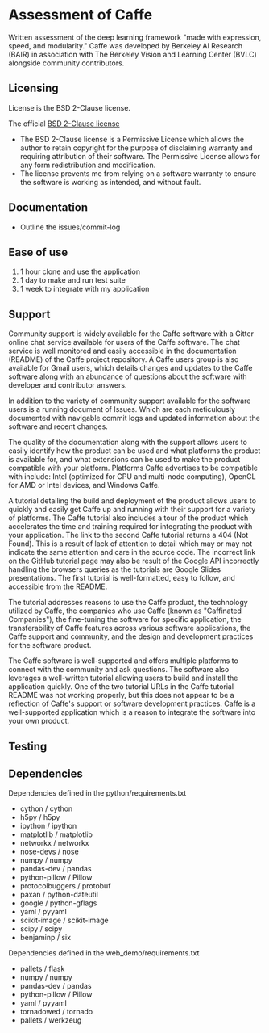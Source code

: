# Assessment of Caffe #
Written assessment of the deep learning framework "made with expression, speed,
and modularity." Caffe was developed by Berkeley AI Research (BAIR) in
association with The Berkeley Vision and Learning Center (BVLC) alongside
community contributors.

## Licensing ##
License is the BSD 2-Clause license.

The official [BSD 2-Clause license](LICENSE)

- The BSD 2-Clause license is a Permissive License which allows the author to
retain copyright for the purpose of disclaiming warranty and requiring
attribution of their software. The Permissive License allows for any form
redistribution and modification.
- The license prevents me from relying on a software warranty to ensure the
software is working as intended, and without fault.

## Documentation ##
- Outline the issues/commit-log

## Ease of use ##
1. 1 hour clone and use the application
2. 1 day to make and run test suite
3. 1 week to integrate with my application

## Support ##
Community support is widely available for the Caffe software with a Gitter
online chat service available for users of the Caffe software. The chat service
is well monitored and easily accessible in the documentation (README) of the
Caffe project repository. A Caffe users group is also available for Gmail users,
which details changes and updates to the Caffe software along with an abundance
of questions about the software with developer and contributor answers.

In addition to the variety of community support available for the software users
is a running document of Issues. Which are each meticulously documented with
navigable commit logs and updated information about the software and recent
changes.

The quality of the documentation along with the support allows users to easily
identify how the product can be used and what platforms the product is available
for, and what extensions can be used to make the product compatible with your
platform. Platforms Caffe advertises to be compatible with include: Intel
(optimized for CPU and multi-node computing), OpenCL for AMD or Intel devices,
and Windows Caffe.

A tutorial detailing the build and deployment of the product allows users to
quickly and easily get Caffe up and running with their support for a variety of
platforms. The Caffe tutorial also includes a tour of the product which
accelerates the time and training required for integrating the product with your
application. The link to the second Caffe tutorial returns a 404 (Not Found).
This is a result of lack of attention to detail which may or may not indicate
the same attention and care in the source code. The incorrect link on the GitHub
tutorial page may also be result of the Google API incorrectly handling the
browsers queries as the tutorials are Google Slides presentations. The first
tutorial is well-formatted, easy to follow, and accessible from the README.

The tutorial addresses reasons to use the Caffe product, the technology utilized
by Caffe, the companies who use Caffe (known as "Caffinated Companies"), the
fine-tuning the software for specific application, the transferability of Caffe
features across various software applications, the Caffe support and community,
and the design and development practices for the software product.

The Caffe software is well-supported and offers multiple platforms to connect
with the community and ask questions. The software also leverages a well-written
tutorial allowing users to build and install the application quickly. One of the
two tutorial URLs in the Caffe tutorial README was not working properly, but
this does not appear to be a reflection of Caffe's support or software
development practices. Caffe is a well-supported application which is a reason
to integrate the software into your own product.

## Testing ##

## Dependencies ##
Dependencies defined in the python/requirements.txt
- cython / cython
- h5py / h5py
- ipython / ipython
- matplotlib / matplotlib
- networkx / networkx
- nose-devs / nose
- numpy / numpy
- pandas-dev / pandas
- python-pillow / Pillow
- protocolbuggers / protobuf
- paxan / python-dateutil
- google / python-gflags
- yaml / pyyaml
- scikit-image / scikit-image
- scipy / scipy
- benjaminp / six

Dependencies defined in the web_demo/requirements.txt
- pallets / flask
- numpy / numpy
- pandas-dev / pandas
- python-pillow / Pillow
- yaml / pyyaml
- tornadowed / tornado
- pallets / werkzeug
